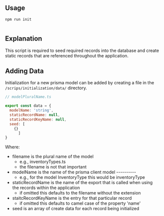 ## Usage

```
npm run init
```
```
```


## Explanation 

This script is required to seed required records into the database and create static records that are referenced throughout the application.

## Adding Data

Initialization for a new prisma model can be added by creating a file in the `/scrips/initialization/data/` directory. 

```javascript
// modelPluralName.ts

export const data = {
  modelName: 'string',
  staticRecordName: null,
  staticRecordKeyName: null,
  seed: [
    {}
      ]
}
```

Where:
- filename is the plural name of the model
  - e.g., inventoryTypes.ts
  - the filename is not that important 
- modelName is the name of the prisma client model ----------
  - e.g., for the model InventoryType this would be inventoryType
- staticRecordName is the name of the export that is called when using the records within the application
  - if omitted this defaults to the filename without the extension
- staitcRecordKeyName is the entry for that particular record
  - if omitted this defaults to camel case of the property 'name'
- seed is an array of create data for each record being initialized
```
```
